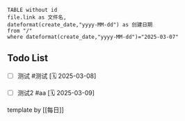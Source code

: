 


```dataview
TABLE without id
file.link as 文件名,
dateformat(create_date,"yyyy-MM-dd") as 创建日期
from "/"
where dateformat(create_date,"yyyy-MM-dd")="2025-03-07"
```

## Todo List

- [ ] 测试 #测试  [🗓️ 2025-03-08]
- [ ] 测试2 #aa   [🗓️ 2025-03-09] 


template by [[每日]]
